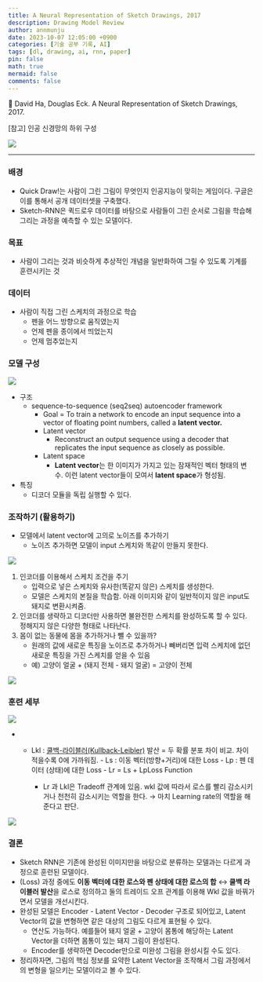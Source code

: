 ```yaml
---
title: A Neural Representation of Sketch Drawings, 2017
description: Drawing Model Review
author: annmunju
date: 2023-10-07 12:05:00 +0900
categories: [기술 공부 기록, AI]
tags: [dl, drawing, ai, rnn, paper]
pin: false
math: true
mermaid: false
comments: false
---
```


📖 David Ha, Douglas Eck. A Neural Representation of Sketch Drawings, 2017.

[참고] 인공 신경망의 하위 구성

![](https://blog.kakaocdn.net/dn/dO3aek/btsshvk9kiA/0H8k63iMTRFABWkKVDmjG1/img.png)

---

### 배경

- Quick Draw!는 사람이 그린 그림이 무엇인지 인공지능이 맞히는 게임이다. 구글은 이를 통해서 공개 데이터셋을 구축했다.
- Sketch-RNN은 퀵드로우 데이터를 바탕으로 사람들이 그린 순서로 그림을 학습해 그리는 과정을 예측할 수 있는 모델이다.

### 목표

- 사람이 그리는 것과 비슷하게 추상적인 개념을 일반화하여 그릴 수 있도록 기계를 훈련시키는 것

### 데이터

- 사람이 직접 그린 스케치의 과정으로 학습
    - 펜을 어느 방향으로 움직였는지
    - 언제 펜을 종이에서 띄었는지
    - 언제 멈추었는지

### 모델 구성

![](https://blog.kakaocdn.net/dn/bzgp4f/btssfGnG17t/q6REl4cW6vU4zfVOf7RCTK/img.png)

- 구조
    - sequence-to-sequence (seq2seq) autoencoder framework
        - Goal = To train a network to encode an input sequence into a vector of floating point numbers, called a **latent vector.**
        - Latent vector
            - Reconstruct an output sequence using a decoder that replicates the input sequence as closely as possible.
        - Latent space
            - **Latent vector**는 한 이미지가 가지고 있는 잠재적인 벡터 형태의 변수. 이런 latent vector들이 모여서 **latent space**가 형성됨.
- 특징
    - 디코더 모듈을 독립 실행할 수 있다.

### 조작하기 (활용하기)

- 모델에서 latent vector에 고의로 노이즈를 추가하기
    - 노이즈 추가하면 모델이 input 스케치와 똑같이 만들지 못한다.

![](https://blog.kakaocdn.net/dn/CI0PL/btssquTcrlP/k9KWdGkOButrZFvMkaupM0/img.png)

1. 인코더를 이용해서 스케치 조건을 주기
    - 입력으로 넣은 스케치와 유사한(똑같지 않은) 스케치를 생성한다.
    - 모델은 스케치의 본질을 학습함. 아래 이미지와 같이 일반적이지 않은 input도 돼지로 변환시켜줌.
2. 인코더를 생략하고 디코더만 사용하면 불완전한 스케치를 완성하도록 할 수 있다. 정해지지 않은 다양한 형태로 나타난다.
3. 몸이 없는 동물에 몸을 추가하거나 뺄 수 있을까?
    - 원래의 값에 새로운 특징을 노이즈로 추가하거나 빼버리면 입력 스케치에 없던 새로운 특징을 가진 스케치를 얻을 수 있음
    - 예) 고양이 얼굴 + (돼지 전체 - 돼지 얼굴) = 고양이 전체

![](https://blog.kakaocdn.net/dn/usIBN/btsscFCy97B/ozeao5ZlraotxnBZvO5NX0/img.png)

### 훈련 세부

![](https://blog.kakaocdn.net/dn/HM77e/btssgofIPOZ/SMICalEbraG9tOKJOXuP0K/img.png)

- - Lkl : [쿨백-라이블러(Kullback-Leibler)](https://angeloyeo.github.io/2020/10/27/KL_divergence.html) 발산 = 두 확률 분포 차이 비교. 차이 적을수록 0에 가까워짐.
        - Ls : 이동 벡터(방향+거리)에 대한 Loss
        - Lp : 펜 데이터 (상태)에 대한 Loss
        - Lr = Ls + LpLoss Function
    
    - Lr 과 Lkl은 Tradeoff 관계에 있음. wkl 값에 따라서 로스를 빨리 감소시키거나 천천히 감소시키는 역할을 한다. → 마치 Learning rate의 역할을 해준다고 판단.

![](https://blog.kakaocdn.net/dn/KkL1e/btssiguuixQ/pbfrSCLqbnzKBlG92RZrF0/img.png)

### 결론

- Sketch RNN은 기존에 완성된 이미지만을 바탕으로 분류하는 모델과는 다르게 과정으로 훈련된 모델이다.
- (Loss) 과정 중에도 **이동 벡터에 대한 로스와 펜 상태에 대한 로스의 합** ↔ **쿨백 라이블러 발산**을 로스로 정의하고 둘의 트레이드 오프 관계를 이용해 Wkl 값을 바꿔가면서 모델을 개선시킨다.
- 완성된 모델은 Encoder - Latent Vector - Decoder 구조로 되어있고, Latent Vector의 값을 변형하면 같은 대상의 그림도 다르게 표현될 수 있다.
    - 연산도 가능하다. 예를들어 돼지 얼굴 + 고양이 몸통에 해당하는 Latent Vector을 더하면 몸통이 있는 돼지 그림이 완성된다.
    - Encoder를 생략하면 Decoder만으로 미완성 그림을 완성시킬 수도 있다.
- 정리하자면, 그림의 핵심 정보를 요약한 Latent Vector을 조작해서 그림 과정에서의 변형을 일으키는 모델이라고 볼 수 있다.